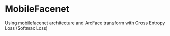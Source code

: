 # MobileFacenet
Using mobilefacenet architecture and ArcFace transform with Cross Entropy Loss (Softmax Loss)
